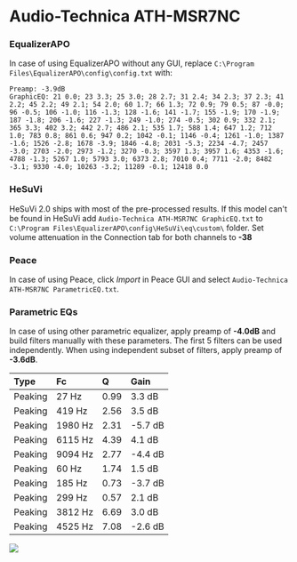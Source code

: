 # Audio-Technica ATH-MSR7NC

### EqualizerAPO
In case of using EqualizerAPO without any GUI, replace `C:\Program Files\EqualizerAPO\config\config.txt`
with:
```
Preamp: -3.9dB
GraphicEQ: 21 0.0; 23 3.3; 25 3.0; 28 2.7; 31 2.4; 34 2.3; 37 2.3; 41 2.2; 45 2.2; 49 2.1; 54 2.0; 60 1.7; 66 1.3; 72 0.9; 79 0.5; 87 -0.0; 96 -0.5; 106 -1.0; 116 -1.3; 128 -1.6; 141 -1.7; 155 -1.9; 170 -1.9; 187 -1.8; 206 -1.6; 227 -1.3; 249 -1.0; 274 -0.5; 302 0.9; 332 2.1; 365 3.3; 402 3.2; 442 2.7; 486 2.1; 535 1.7; 588 1.4; 647 1.2; 712 1.0; 783 0.8; 861 0.6; 947 0.2; 1042 -0.1; 1146 -0.4; 1261 -1.0; 1387 -1.6; 1526 -2.8; 1678 -3.9; 1846 -4.8; 2031 -5.3; 2234 -4.7; 2457 -3.0; 2703 -2.0; 2973 -1.2; 3270 -0.3; 3597 1.3; 3957 1.6; 4353 -1.6; 4788 -1.3; 5267 1.0; 5793 3.0; 6373 2.8; 7010 0.4; 7711 -2.0; 8482 -3.1; 9330 -4.0; 10263 -3.2; 11289 -0.1; 12418 0.0
```

### HeSuVi
HeSuVi 2.0 ships with most of the pre-processed results. If this model can't be found in HeSuVi add
`Audio-Technica ATH-MSR7NC GraphicEQ.txt` to `C:\Program Files\EqualizerAPO\config\HeSuVi\eq\custom\` folder.
Set volume attenuation in the Connection tab for both channels to **-38**

### Peace
In case of using Peace, click *Import* in Peace GUI and select `Audio-Technica ATH-MSR7NC ParametricEQ.txt`.

### Parametric EQs
In case of using other parametric equalizer, apply preamp of **-4.0dB** and build filters manually
with these parameters. The first 5 filters can be used independently.
When using independent subset of filters, apply preamp of **-3.6dB**.

| Type    | Fc      |    Q | Gain    |
|:--------|:--------|:-----|:--------|
| Peaking | 27 Hz   | 0.99 | 3.3 dB  |
| Peaking | 419 Hz  | 2.56 | 3.5 dB  |
| Peaking | 1980 Hz | 2.31 | -5.7 dB |
| Peaking | 6115 Hz | 4.39 | 4.1 dB  |
| Peaking | 9094 Hz | 2.77 | -4.4 dB |
| Peaking | 60 Hz   | 1.74 | 1.5 dB  |
| Peaking | 185 Hz  | 0.73 | -3.7 dB |
| Peaking | 299 Hz  | 0.57 | 2.1 dB  |
| Peaking | 3812 Hz | 6.69 | 3.0 dB  |
| Peaking | 4525 Hz | 7.08 | -2.6 dB |

![](https://raw.githubusercontent.com/jaakkopasanen/AutoEq/master/results/rtings/rtings/Audio-Technica%20ATH-MSR7NC/Audio-Technica%20ATH-MSR7NC.png)